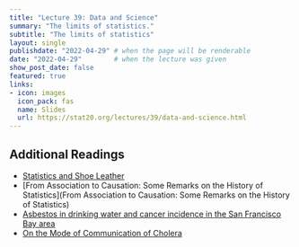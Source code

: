 ```yaml
---
title: "Lecture 39: Data and Science"
summary: "The limits of statistics."
subtitle: "The limits of statistics"
layout: single
publishdate: "2022-04-29" # when the page will be renderable
date: "2022-04-29"        # when the lecture was given
show_post_date: false
featured: true
links:
- icon: images
  icon_pack: fas
  name: Slides
  url: https://stat20.org/lectures/39/data-and-science.html
---
```


## Additional Readings

- [Statistics and Shoe Leather](https://psychology.okstate.edu/faculty/jgrice/psyc5314/Freedman_1991A.pdf)
- [From Association to Causation: Some Remarks on the History of Statistics](From Association to Causation: Some Remarks on the History of Statistics)
- [Asbestos in drinking water and cancer incidence in the San Francisco Bay area](https://watermark.silverchair.com/112-1-54.pdf?token=AQECAHi208BE49Ooan9kkhW_Ercy7Dm3ZL_9Cf3qfKAc485ysgAAAt8wggLbBgkqhkiG9w0BBwagggLMMIICyAIBADCCAsEGCSqGSIb3DQEHATAeBglghkgBZQMEAS4wEQQM2n7SQkFhfms0rMLwAgEQgIICklJ0OIjLeDCd0IsManzW-VNHKZKMp-v-zTYvoZP8-T9PJvac-sIMge2RB0RiKiMmwVXJP4u0eXwqZ9fKeNgBVXUfoozPwVnFoBnc5-qyXaB4ijXawp6gObFCS4B9lhDxJf1iWdtIZdAd44iRBIrM1U4dQa4TIiqja2qh7fu35IbyqvJ50LzR3MsVFL1i0c1QyLQdEfWUBDKUEeWSh94eESzFUPP4-MqnP5ZQKmb-kpqYLQvtiVOuZ5XQJRfZBtIdgx2rO5_M_4fj1CTCk2qdQaQJotI4o3lOuPZwfY1TvwaLrhddSJf4D7RR4hedPBatzcU22IGHy9jnozp1BM2h-k5ZZwKGDfMVyI7I4LaB1dwi9p6NlsvaAEFBp2o164qq_L5_iVFKjulmqPiOC8juYUccVjAh36E_H4SVqu8XJfuGEupjVyzfjUVfMKbFcEqiN9BXS8CmoYjYVr1E54SDMPfitL4-5lgtYr2t-7abqeLuMYzdjoyGrv3Kra8_d7uF3TZOg2vhO3VyEWDF59D0Najsas9NFaOndOB4CDG3q-rkSX2VgqTg5OeDrrGbAKYUjoAiVXrEEUIv_TevZUOhNxN4idqvmddgOcUYOAvTzVF8kRK1u785ns0iI4bCP5t5dn56DfCMl_O6Q31fYvR4rf68U300mlmYHzpgb4jjq6RsRUuI9oSYzuAzKb1a2RRh9B3bWq-6sGZ_KUSNDOPcz3-716vwG6aLto3X-PKiojh6otA5EYhLiHmDszpNPG6BFocm74VWaslbymjcPGikLE0s-f43JNIlfIhA4M1gLa30vi8lVxMhmO_w2kH0Cv60JG_HVuwQ8ELXeoNF4jHllkDvP0xw-ywQyygzBOBACN4RcbE)
- [On the Mode of Communication of Cholera](https://collections.nlm.nih.gov/ext/cholera/PDF/0050707.pdf)
